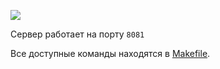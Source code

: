 <img src="https://i.ibb.co/w7yTjZ6/Screenshot-from-2023-04-23-17-56-38.png"></img>


Сервер работает на порту <code>8081</code>

Все доступные команды находятся в <a href=https://github.com/niki-gor/tinkoff-backend-2/blob/hw_04/Makefile>Makefile</a>.
